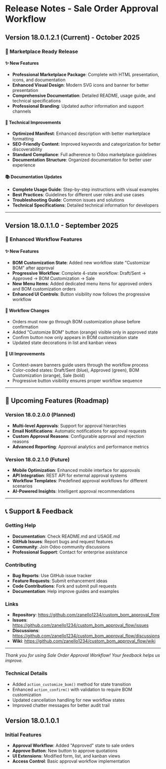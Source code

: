 # Release Notes - Sale Order Approval Workflow

## Version 18.0.1.2.1 (Current) - October 2025

### 🎉 Marketplace Ready Release

#### ✨ New Features
- **Professional Marketplace Package**: Complete with HTML presentation, icons, and documentation
- **Enhanced Visual Design**: Modern SVG icons and banner for better presentation
- **Comprehensive Documentation**: Detailed README, usage guide, and technical specifications
- **Professional Branding**: Updated author information and support channels

#### 🔧 Technical Improvements
- **Optimized Manifest**: Enhanced description with better marketplace formatting
- **SEO-Friendly Content**: Improved keywords and categorization for better discoverability
- **Standard Compliance**: Full adherence to Odoo marketplace guidelines
- **Documentation Structure**: Organized documentation for better user experience

#### 📚 Documentation Updates
- **Complete Usage Guide**: Step-by-step instructions with visual examples
- **Best Practices**: Guidelines for different user roles and use cases
- **Troubleshooting Guide**: Common issues and solutions
- **Technical Specifications**: Detailed technical information for developers

---

## Version 18.0.1.1.0 - September 2025

### 🚀 Enhanced Workflow Features

#### ✨ New Features
- **BOM Customization State**: Added new workflow state "Customizar BOM" after approval
- **Progressive Workflow**: Complete 4-state workflow: Draft/Sent → Approved → BOM Customization → Sale
- **New Menu Items**: Added dedicated menu items for approved orders and BOM customization orders
- **Enhanced UI Controls**: Button visibility now follows the progressive workflow

#### 🔧 Workflow Changes
- Orders must now go through BOM customization phase before confirmation
- Added "Customize BOM" button (orange) visible only in approved state
- Confirm button now only appears in BOM customization state
- Updated state decorations in list and kanban views

#### 🎨 UI Improvements
- Context-aware banners guide users through the workflow process
- Color-coded states: Draft/Sent (blue), Approved (green), BOM Customization (orange), Sale (bold)
- Progressive button visibility ensures proper workflow sequence

---

## 🔮 Upcoming Features (Roadmap)

### Version 18.0.2.0.0 (Planned)
- **Multi-level Approvals**: Support for approval hierarchies
- **Email Notifications**: Automatic notifications for approval requests
- **Custom Approval Reasons**: Configurable approval and rejection reasons
- **Advanced Reporting**: Approval analytics and performance metrics

### Version 18.0.2.1.0 (Future)
- **Mobile Optimization**: Enhanced mobile interface for approvals
- **API Integration**: REST API for external approval systems
- **Workflow Templates**: Predefined approval workflows for different scenarios
- **AI-Powered Insights**: Intelligent approval recommendations

---

## 📞 Support & Feedback

### Getting Help
- **Documentation**: Check README.md and USAGE.md
- **GitHub Issues**: Report bugs and request features
- **Community**: Join Odoo community discussions
- **Professional Support**: Contact for enterprise assistance

### Contributing
- **Bug Reports**: Use GitHub issue tracker
- **Feature Requests**: Submit enhancement ideas
- **Code Contributions**: Fork and submit pull requests
- **Documentation**: Help improve guides and examples

### Links
- **Repository**: https://github.com/zanello1234/custom_bom_approval_flow
- **Issues**: https://github.com/zanello1234/custom_bom_approval_flow/issues
- **Discussions**: https://github.com/zanello1234/custom_bom_approval_flow/discussions
- **Wiki**: https://github.com/zanello1234/custom_bom_approval_flow/wiki

---

*Thank you for using Sale Order Approval Workflow! Your feedback helps us improve.*

### Technical Details
- Added `action_customize_bom()` method for state transition
- Enhanced `action_confirm()` with validation to require BOM customization
- Updated cancellation handling for new workflow states
- Improved chatter messages for better audit trail

## Version 18.0.1.0.1

### Initial Features
- **Approval Workflow**: Added "Approved" state to sale orders
- **Approve Button**: New button to approve quotations
- **UI Extensions**: Modified form, list, and kanban views
- **Access Control**: Basic approval workflow implementation
